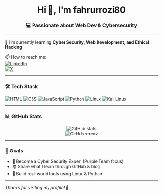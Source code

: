 <h1 align="center">Hi 👋, I'm fahrurrozi80</h1>
<h3 align="center">💻 Passionate about Web Dev & Cybersecurity</h3>

---

🌱 I’m currently learning **Cyber Security, Web Development, and Ethical Hacking**

📫 How to reach me:  
[![LinkedIn](https://img.shields.io/badge/LinkedIn-blue?logo=linkedin&logoColor=white)](https://www.linkedin.com/in/zero-syn-0171a9332/)  
[![X](https://img.shields.io/badge/X-black?logo=twitter&logoColor=white)](https://x.com/Vinny3034989311)

---

### 🛠️ Tech Stack
![HTML](https://img.shields.io/badge/HTML-e34c26?logo=html5&logoColor=white)
![CSS](https://img.shields.io/badge/CSS-264de4?logo=css3&logoColor=white)
![JavaScript](https://img.shields.io/badge/JavaScript-f7df1e?logo=javascript&logoColor=black)
![Python](https://img.shields.io/badge/Python-3776AB?logo=python&logoColor=white)
![Linux](https://img.shields.io/badge/Linux-black?logo=linux&logoColor=white)
![Kali Linux](https://img.shields.io/badge/Kali-557C94?logo=kalilinux&logoColor=white)


---

### 📊 GitHub Stats
<p align="center">
  <img src="https://github-readme-stats.vercel.app/api?username=fahrurroziy80&show_icons=true&theme=radical" alt="GitHub stats" />
  <br/>
  <img src="https://github-readme-streak-stats.herokuapp.com/?user=fahrurroziy80&theme=radical" alt="GitHub streak" />
</p>

---

### 📌 Goals
- 🚀 Become a Cyber Security Expert (Purple Team focus)
- 📚 Share what I learn through GitHub & blog
- 🧠 Build real-world tools using Linux & Python

---

_Thanks for visiting my profile! 🙏_
